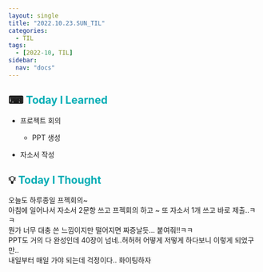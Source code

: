 ```yaml
---
layout: single
title: "2022.10.23.SUN_TIL"
categories:
  - TIL
tags:
  - [2022-10, TIL]
sidebar:
  nav: "docs"
---
```


## ⌨ <a style="color:#00adb5">Today I Learned</a>

- 프로젝트 회의
  - PPT 생성

- 자소서 작성

## 💡 <a style="color:#00adb5">Today I Thought</a>

오늘도 하루종일 프젝회의~<br>
아침에 일어나서 자소서 2문항 쓰고 프젝회의 하고 ~ 또 자소서 1개 쓰고 바로 제출..ㅋㅋ<br>
뭔가 너무 대충 쓴 느낌이지만 떨어지면 짜증날듯... 붙여줘!!ㅋㅋ<br>
PPT도 거의 다 완성인데 40장이 넘네..허허허 어떻게 저떻게 하다보니 이렇게 되었구만..<br>
내일부터 매일 가야 되는데 걱정이다.. 화이팅하자